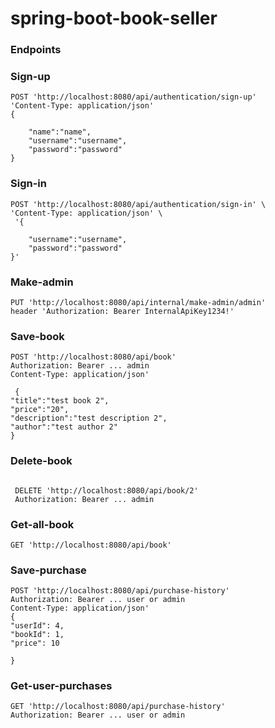 # spring-boot-book-seller




### Endpoints

### Sign-up
```
POST 'http://localhost:8080/api/authentication/sign-up' 
'Content-Type: application/json' 
{

    "name":"name",
    "username":"username",
    "password":"password"
}

```
### Sign-in
```
POST 'http://localhost:8080/api/authentication/sign-in' \
'Content-Type: application/json' \
 '{

    "username":"username",
    "password":"password"
}'
```
### Make-admin
```
PUT 'http://localhost:8080/api/internal/make-admin/admin'
header 'Authorization: Bearer InternalApiKey1234!'
```


### Save-book
```
POST 'http://localhost:8080/api/book' 
Authorization: Bearer ... admin 
Content-Type: application/json' 

 {
"title":"test book 2",
"price":"20",
"description":"test description 2",
"author":"test author 2"
}
```

### Delete-book
```

 DELETE 'http://localhost:8080/api/book/2'
 Authorization: Bearer ... admin 

```
### Get-all-book
```
GET 'http://localhost:8080/api/book'

```

### Save-purchase
```
POST 'http://localhost:8080/api/purchase-history' 
Authorization: Bearer ... user or admin 
Content-Type: application/json' 
{
"userId": 4,
"bookId": 1,
"price": 10

}

```

### Get-user-purchases
```
GET 'http://localhost:8080/api/purchase-history' 
Authorization: Bearer ... user or admin
```
